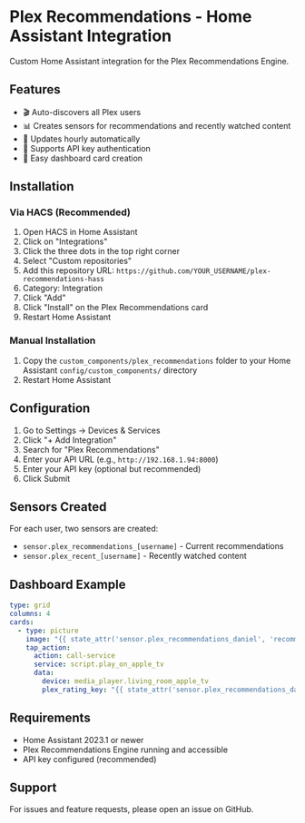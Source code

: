 # Plex Recommendations - Home Assistant Integration

Custom Home Assistant integration for the Plex Recommendations Engine.

## Features

- 🎬 Auto-discovers all Plex users
- 📊 Creates sensors for recommendations and recently watched content
- 🔄 Updates hourly automatically
- 🔐 Supports API key authentication
- 🎨 Easy dashboard card creation

## Installation

### Via HACS (Recommended)

1. Open HACS in Home Assistant
2. Click on "Integrations"
3. Click the three dots in the top right corner
4. Select "Custom repositories"
5. Add this repository URL: `https://github.com/YOUR_USERNAME/plex-recommendations-hass`
6. Category: Integration
7. Click "Add"
8. Click "Install" on the Plex Recommendations card
9. Restart Home Assistant

### Manual Installation

1. Copy the `custom_components/plex_recommendations` folder to your Home Assistant `config/custom_components/` directory
2. Restart Home Assistant

## Configuration

1. Go to Settings → Devices & Services
2. Click "+ Add Integration"
3. Search for "Plex Recommendations"
4. Enter your API URL (e.g., `http://192.168.1.94:8000`)
5. Enter your API key (optional but recommended)
6. Click Submit

## Sensors Created

For each user, two sensors are created:

- `sensor.plex_recommendations_[username]` - Current recommendations
- `sensor.plex_recent_[username]` - Recently watched content

## Dashboard Example
```yaml
type: grid
columns: 4
cards:
  - type: picture
    image: "{{ state_attr('sensor.plex_recommendations_daniel', 'recommendations')[0].poster_url }}"
    tap_action:
      action: call-service
      service: script.play_on_apple_tv
      data:
        device: media_player.living_room_apple_tv
        plex_rating_key: "{{ state_attr('sensor.plex_recommendations_daniel', 'recommendations')[0].plex_rating_key }}"
```

## Requirements

- Home Assistant 2023.1 or newer
- Plex Recommendations Engine running and accessible
- API key configured (recommended)

## Support

For issues and feature requests, please open an issue on GitHub.